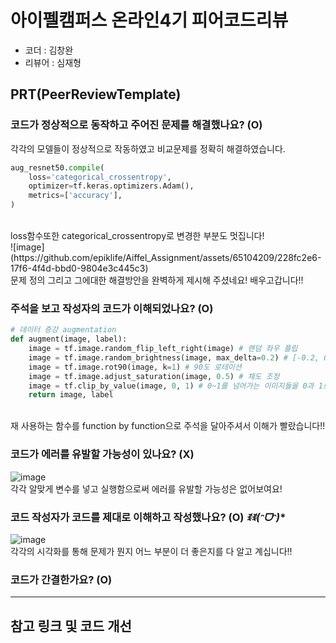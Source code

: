 # 아이펠캠퍼스 온라인4기 피어코드리뷰

- 코더 : 김창완
- 리뷰어 : 심재형

PRT(PeerReviewTemplate)
----------------------------------------------

### 코드가 정상적으로 동작하고 주어진 문제를 해결했나요? (O)
각각의 모델들이 정상적으로 작동하였고 비교문제를 정확히 해결하였습니다.
```python
aug_resnet50.compile(
    loss='categorical_crossentropy',
    optimizer=tf.keras.optimizers.Adam(),
    metrics=['accuracy'],
)
```
<br>
loss함수또한 categorical_crossentropy로 변경한 부분도 멋집니다!
<br>
![image](https://github.com/epiklife/Aiffel_Assignment/assets/65104209/228fc2e6-17f6-4f4d-bbd0-9804e3c445c3)
<br>
문제 정의 그리고 그에대한 해결방안을 완벽하게 제시해 주셨네요! 배우고갑니다!!

### 주석을 보고 작성자의 코드가 이해되었나요? (O)
```python
# 데이터 증강 augmentation
def augment(image, label):
    image = tf.image.random_flip_left_right(image) # 랜덤 좌우 플립
    image = tf.image.random_brightness(image, max_delta=0.2) # [-0.2, 0.2] 만큼 이미지 밝기(픽셀값) 조정
    image = tf.image.rot90(image, k=1) # 90도 로테이션
    image = tf.image.adjust_saturation(image, 0.5) # 채도 조정
    image = tf.clip_by_value(image, 0, 1) # 0~1를 넘어가는 이미지들을 0과 1로 조정
    return image, label
```
<br> 재 사용하는 함수를 function by function으로 주석을 달아주셔서 이해가 빨랐습니다!!

### 코드가 에러를 유발할 가능성이 있나요? (X)
![image](https://github.com/epiklife/Aiffel_Assignment/assets/65104209/95f097c9-f332-4f1e-b720-421532f2ba8d)
<br> 각각 알맞게 변수를 넣고 실행함으로써 에러를 유발할 가능성은 없어보여요!
### 코드 작성자가 코드를 제대로 이해하고 작성했나요? (O) **ꉂꉂ(ᵔᗜᵔ*)**
![image](https://github.com/epiklife/Aiffel_Assignment/assets/65104209/2c237d15-419d-40a9-af12-e83531bd3bd6)
<br> 각각의 시각화를 통해 문제가 뭔지 어느 부분이 더 좋은지를 다 알고 계십니다!!
### 코드가 간결한가요? (O)

----------------------------------------------

## 참고 링크 및 코드 개선
